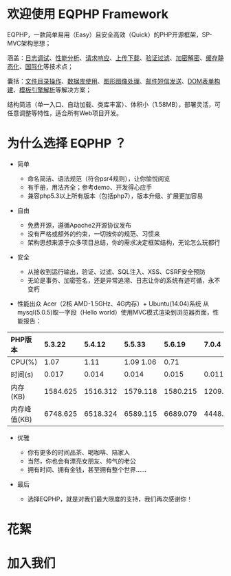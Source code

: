 欢迎使用 EQPHP Framework
===========================
EQPHP，一款简单易用（Easy）且安全高效（Quick）的PHP开源框架，SP-MVC架构思想；

涵盖：[日志调试](http://www.eqphp.com/file/manual/#22)、[性能分析](http://www.eqphp.com/file/manual/#22)、[请求响应](http://www.eqphp.com/file/manual/#22)、[上传下载](http://www.eqphp.com/file/manual/#22)、[验证过滤](http://www.eqphp.com/file/manual/#22)、[加密解密](http://www.eqphp.com/file/manual/#22)、[缓存静态化](http://www.eqphp.com/file/manual/#22)、[国际化](http://www.eqphp.com/file/manual/#22)等技术点；

囊括：[文件目录操作](http://www.eqphp.com/file/manual/#22)、[数据库使用](http://www.eqphp.com/file/manual/#22)、[图形图像处理](http://www.eqphp.com/file/manual/#22)、[邮件短信发送](http://www.eqphp.com/file/manual/#22)、[DOM表单构建](http://www.eqphp.com/file/manual/#22)、[模板引擎解析](http://www.eqphp.com/file/manual/#22)等解决方案；

结构简洁（单一入口、自动加载、类库丰富）、体积小（1.58MB），部署灵活，可任意调整等特性，适合所有Web项目开发。

为什么选择 EQPHP ？
===========================


* 简单
    * 命名简洁、语法规范（符合psr4规则），让你愉悦阅览
    * 有手册，用法齐全；参考demo、开发得心应手
    * 兼容php5.3以上所有版本（包括php7），版本升级、扩展更加容易


* 自由
    * 免费开源，遵循Apache2开源协议发布
    * 没有严格或额外的约束，一切按你的规范、习惯来
    * 架构思想来源于众多项目总结，你的需求决定框架结构，无论怎么玩都行


* 安全
    * 从接收到运行输出，验证、过滤、SQL注入、XSS、CSRF安全预防
    * 无论是事务、加密签名，还是异常追溯、日志让你的系统有迹可循，永不变朽


* 性能出众
Acer（2核 AMD-1.5GHz、4G内存）+ Ubuntu(14.04)系统
从mysql(5.0.5)取一字段（Hello world）使用MVC模式渲染到浏览器页面，性能报告：

| PHP版本 | 5.3.22 | 5.4.12 | 5.5.33 | 5.6.19 | 7.0.4|
| :------ | :----- | :----- | :----- | :----- | :----|
|CPU(%) | 1.07 | 1.11 | 1.09	1.06 | 0.71|
|时间(s) | 0.017 | 0.014 | 0.014 | 0.015 | 0.011|
|内存(KB) | 1584.625 | 1516.312 | 1579.118 | 1580.215 | 1209.496|
|内存峰值(KB) | 6748.625 | 6518.324 | 6589.115 | 6689.079 | 4448.151|



* 优雅
    * 你有更多的时间品茶、喝咖啡、陪家人
    * 当然，你也会有漂亮女朋友、帅气的老公
    * 拥有时间、拥有金钱，甚至拥有整个世界……


* 最后
    * 选择EQPHP，就是对我们最大限度的支持，我们再次感谢你！



花絮
===========================





加入我们
===========================
